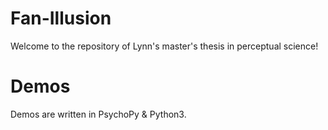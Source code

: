 # Fan-Illusion
Welcome to the repository of Lynn's master's thesis in perceptual science! 

# Demos
Demos are written in PsychoPy & Python3. 
